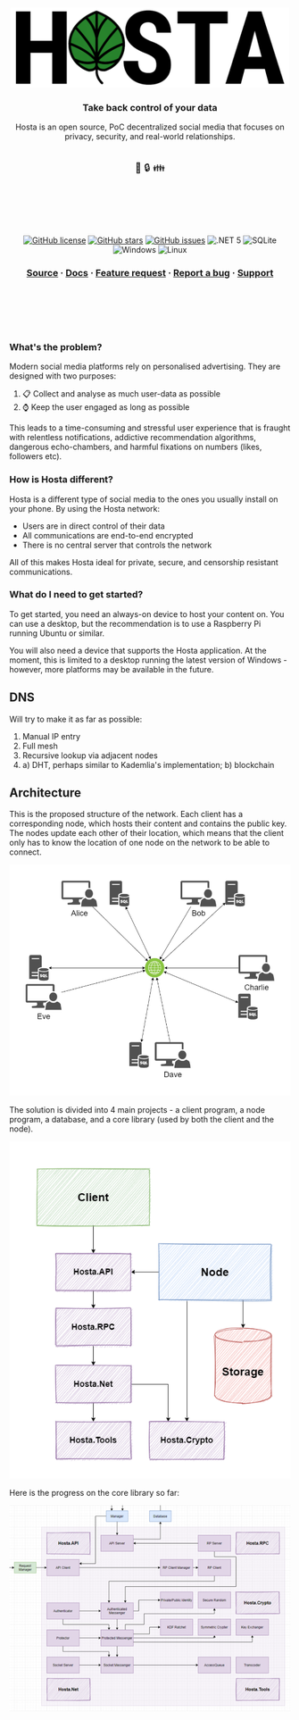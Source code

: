 
<h3 align="center">
  <img alt="Hosta" src="img/project-banner.png" width=500px />
</h3>

<h3 align="center">
  Take back control of your data
</h3>

<div align="center" margin="50px">
  Hosta is an open source, PoC decentralized social media that focuses on privacy, security, and real-world relationships.
</div>

<br/>

<p align="center" style="font-size:125%">
 📝 🔒 👪
</p>

<br/><h1></h1><br/>

<p align="center">
  <a href="https://github.com/mileswatson/Hosta/blob/master/LICENSE"><img alt="GitHub license" src="https://img.shields.io/github/license/mileswatson/Hosta?color=blue"></a>
  <a href="https://github.com/mileswatson/Hosta/stargazers"><img alt="GitHub stars" src="https://img.shields.io/github/stars/mileswatson/Hosta?color=gold"></a>
  <a href="https://github.com/mileswatson/Hosta/issues"><img alt="GitHub issues" src="https://img.shields.io/github/issues/mileswatson/Hosta"></a>
  <img alt=".NET 5" src="https://img.shields.io/static/v1?label=&message=%2ENET%205&color=5C2D91">
  <img alt="SQLite" src="https://img.shields.io/static/v1?label=&message=SQLite&color=003B57&logo=SQLite">
  <img alt="Windows" src="https://img.shields.io/static/v1?label=&message=Windows&color=0078D6&logo=Windows">
  <img alt="Linux" src="https://img.shields.io/static/v1?label=&message=linux&color=FCC624&logo=Linux&logoColor=black">
</p>

<h3 align="center">
  <a href="https://github.com/mileswatson/Hosta/tree/master/src">Source</a>
  <span> · </span>
  <a href="https://github.com/mileswatson/Hosta/wiki">Docs</a>
  <span> · </span>
  <a href="https://github.com/mileswatson/Hosta/discussions/21">Feature request</a>
  <span> · </span>
  <a href="https://github.com/mileswatson/Hosta/issues">Report a bug</a>
  <span> · </span>
  <a href="https://github.com/mileswatson/Hosta/discussions/20">Support</a>
</h3>

<br/><h1></h1><br/>

### What's the problem?

Modern social media platforms rely on personalised advertising. They are designed with two purposes:

1. 📋 Collect and analyse as much user-data as possible
2. ⌚ Keep the user engaged as long as possible

This leads to a time-consuming and stressful user experience that is fraught with relentless notifications, addictive recommendation algorithms, dangerous echo-chambers, and harmful fixations on numbers (likes, followers etc).

### How is Hosta different?

Hosta is a different type of social media to the ones you usually install on your phone. By using the Hosta network:

 - Users are in direct control of their data
 - All communications are end-to-end encrypted
 - There is no central server that controls the network

All of this makes Hosta ideal for private, secure, and censorship resistant communications.

### What do I need to get started?

To get started, you need an always-on device to host your content on. You can use a desktop, but the recommendation is to use a Raspberry Pi running Ubuntu or similar.

You will also need a device that supports the Hosta application. At the moment, this is limited to a desktop running the latest version of Windows - however, more platforms may be available in the future.

## DNS

Will try to make it as far as possible:
1. Manual IP entry
2. Full mesh
3. Recursive lookup via adjacent nodes
4. a) DHT, perhaps similar to Kademlia's implementation; b) blockchain

## Architecture

This is the proposed structure of the network. Each client has a corresponding node, which hosts their content and contains the public key. The nodes update each other of their location, which means that the client only has to know the location of one node on the network to be able to connect.

![](img/network_structure.png)

The solution is divided into 4 main projects - a client program, a node program, a database, and a core library (used by both the client and the node).

![](img/namespace_structure.png)

Here is the progress on the core library so far:

![](img/hosta_structure.png)